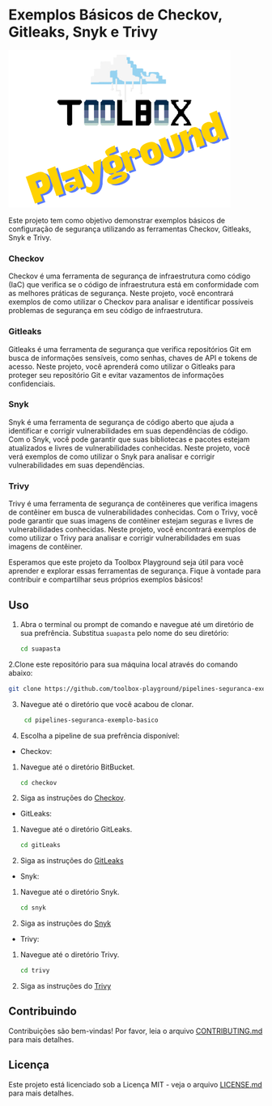 # Exemplos Básicos de Checkov, Gitleaks, Snyk e Trivy

![Toolbox Playground](img/toolbox-playground.png)

Este projeto tem como objetivo demonstrar exemplos básicos de configuração de segurança utilizando as ferramentas Checkov, Gitleaks, Snyk e Trivy.

### Checkov

Checkov é uma ferramenta de segurança de infraestrutura como código (IaC) que verifica se o código de infraestrutura está em conformidade com as melhores práticas de segurança. Neste projeto, você encontrará exemplos de como utilizar o Checkov para analisar e identificar possíveis problemas de segurança em seu código de infraestrutura.

### Gitleaks

Gitleaks é uma ferramenta de segurança que verifica repositórios Git em busca de informações sensíveis, como senhas, chaves de API e tokens de acesso. Neste projeto, você aprenderá como utilizar o Gitleaks para proteger seu repositório Git e evitar vazamentos de informações confidenciais.

### Snyk

Snyk é uma ferramenta de segurança de código aberto que ajuda a identificar e corrigir vulnerabilidades em suas dependências de código. Com o Snyk, você pode garantir que suas bibliotecas e pacotes estejam atualizados e livres de vulnerabilidades conhecidas. Neste projeto, você verá exemplos de como utilizar o Snyk para analisar e corrigir vulnerabilidades em suas dependências.

### Trivy

Trivy é uma ferramenta de segurança de contêineres que verifica imagens de contêiner em busca de vulnerabilidades conhecidas. Com o Trivy, você pode garantir que suas imagens de contêiner estejam seguras e livres de vulnerabilidades conhecidas. Neste projeto, você encontrará exemplos de como utilizar o Trivy para analisar e corrigir vulnerabilidades em suas imagens de contêiner.

Esperamos que este projeto da Toolbox Playground seja útil para você aprender e explorar essas ferramentas de segurança. Fique à vontade para contribuir e compartilhar seus próprios exemplos básicos!

## Uso

1. Abra o terminal ou prompt de comando e navegue até um diretório de sua prefrência. Substitua `suapasta` pelo nome do seu diretório:
   ```bash
   cd suapasta
   ```

2.Clone este repositório para sua máquina local através do comando abaixo:
```bash
git clone https://github.com/toolbox-playground/pipelines-seguranca-exemplo-basico.git
```

3. Navegue até o diretório que você acabou de clonar.

   ```bash
    cd pipelines-seguranca-exemplo-basico
   ```

4. Escolha a pipeline de sua prefrência disponível:

- Checkov:

1. Navegue até o diretório BitBucket.
   ```bash
   cd checkov
   ```
2. Siga as instruções do [Checkov](./checkov/README.md).

- GitLeaks:

1. Navegue até o diretório GitLeaks.
   ```bash
   cd gitLeaks
   ```
2. Siga as instruções do [GitLeaks](./gitleaks/README.md)

- Snyk:

1. Navegue até o diretório Snyk.
   ```bash
   cd snyk
   ```
2. Siga as instruções do [Snyk](./snyk/README.md)

- Trivy:

1. Navegue até o diretório Trivy.
   ```bash
   cd trivy
   ```
2. Siga as instruções do [Trivy](./trivy/README.md)

## Contribuindo

Contribuições são bem-vindas! Por favor, leia o arquivo [CONTRIBUTING.md](CONTRIBUTING.md) para mais detalhes.

## Licença

Este projeto está licenciado sob a Licença MIT - veja o arquivo [LICENSE.md](LICENSE.md) para mais detalhes.